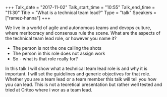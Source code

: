 +++
Talk_date = "2017-11-02"
Talk_start_time = "10:55"
Talk_end_time = "11:30"
Title = "What is a technical team lead?"
Type = "talk"
Speakers = ["ramez-hanna"]
+++

We live in a world of agile and autonomous teams and devops culture,
where meritocracy and consensus rule the scene. What are the aspects of
the technical team lead role, or however you name it?

 - The person is not the one calling the shots
 - The person in this role does not assign work
 - So - what is that role really for?

In this talk I will show what a technical team lead role is and why it
is important. I will set the guidelines and generic objectives for that
role. Whether you are a team lead or a team member this talk will tell
you how you can lead. This is not a teoretical presentation but rather
well tested and tried at Criteo where i wor as a team lead.

